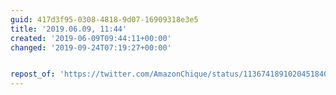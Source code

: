 ```yaml
---
guid: 417d3f95-0308-4818-9d07-16909318e3e5
title: '2019.06.09, 11:44'
created: '2019-06-09T09:44:11+00:00'
changed: '2019-09-24T07:19:27+00:00'


repost_of: 'https://twitter.com/AmazonChique/status/1136741891020451840?s=19'
---
```



